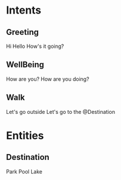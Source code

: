 # Intents
## Greeting
Hi
Hello
How's it going?

## WellBeing
How are you?
How are you doing?

## Walk
Let's go outside
Let's go to the @Destination

# Entities
## Destination
Park
Pool
Lake